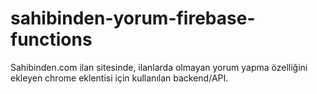 # sahibinden-yorum-firebase-functions
Sahibinden.com ilan sitesinde, ilanlarda olmayan yorum yapma özelliğini ekleyen chrome eklentisi için kullanılan backend/API.
